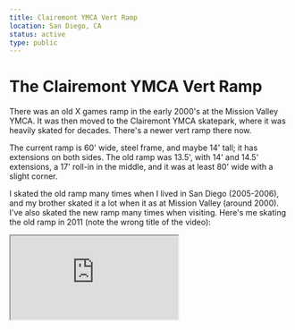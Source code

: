 ```yaml
---
title: Clairemont YMCA Vert Ramp
location: San Diego, CA
status: active
type: public
---
```


# The Clairemont YMCA Vert Ramp

There was an old X games ramp in the early 2000's at the Mission Valley YMCA.  It was then moved to the Clairemont YMCA skatepark, where it was heavily skated for decades.  There's a newer vert ramp there now.

The current ramp is 60' wide, steel frame, and maybe 14' tall; it has extensions on both sides.  The old ramp was 13.5', with 14' and 14.5' extensions, a 17' roll-in in the middle, and it was at least 80' wide with a slight corner.  

I skated the old ramp many times when I lived in San Diego (2005-2006), and my brother skated it a lot when it as at Mission Valley (around 2000).  I've also skated the new ramp many times when visiting.  Here's me skating the old ramp in 2011 (note the wrong title of the video):

<iframe src="https://www.youtube.com/embed/XIzReOHo8M0?start=79"/>

Of course, the most exciting skateing of the year here is usually the famous Clash at Clairemont.  Here's 2019 with the new steel frame ramp.

<iframe src="https://www.youtube.com/embed/pTUBJMPs1XQ"/>